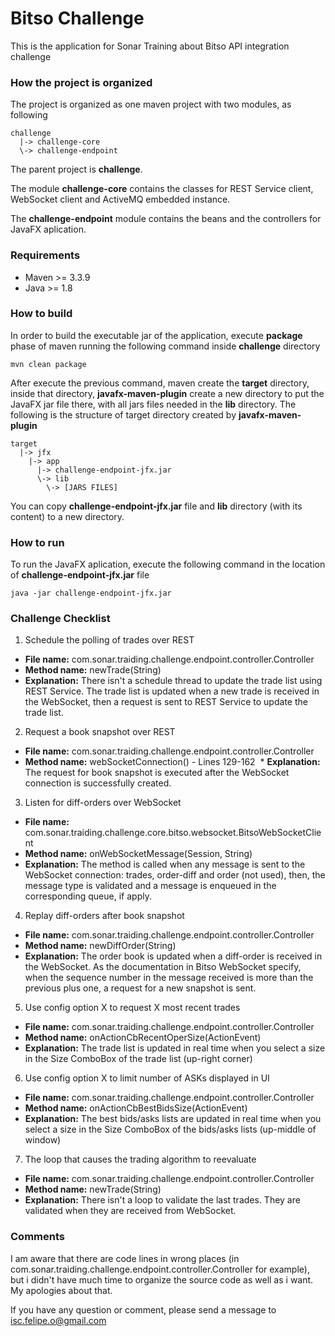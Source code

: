 # Bitso Challenge
This is the application for Sonar Training about Bitso API integration challenge

### How the project is organized
The project is organized as one maven project with two modules, as following
``` [sh]
challenge
  |-> challenge-core
  \-> challenge-endpoint
```
The parent project is **challenge**.

The module **challenge-core** contains the classes for REST Service client, WebSocket client and ActiveMQ embedded instance.

The **challenge-endpoint** module contains the beans and the controllers for JavaFX aplication.

### Requirements
- Maven >= 3.3.9
- Java >= 1.8

### How to build
In order to build the executable jar of the application, execute **package** phase of maven running the following command inside **challenge** directory

``` [sh]
mvn clean package
```

After execute the previous command, maven create the **target** directory, inside that directory, **javafx-maven-plugin** create a new directory to put the JavaFX jar file there, with all jars files needed in the **lib** directory. The following is the structure of target directory created by **javafx-maven-plugin**

```
target
  |-> jfx
    |-> app
      |-> challenge-endpoint-jfx.jar
      \-> lib
        \-> [JARS FILES]
```

You can copy **challenge-endpoint-jfx.jar** file and **lib** directory (with its content) to a new directory.

### How to run
To run the JavaFX aplication, execute the following command in the location of **challenge-endpoint-jfx.jar** file

```
java -jar challenge-endpoint-jfx.jar
```

### Challenge Checklist

1. Schedule the polling of trades over REST
  * **File name:** com.sonar.traiding.challenge.endpoint.controller.Controller
  * **Method name:** newTrade(String)
  * **Explanation:** There isn't a schedule thread to update the trade list using REST Service. The trade list is updated when a new trade is received in the WebSocket, then a request is sent to REST Service to update the trade list.

2. Request a book snapshot over REST
  * **File name:** com.sonar.traiding.challenge.endpoint.controller.Controller
  * **Method name:** webSocketConnection() - Lines 129-162
  * **Explanation:** The request for book snapshot is executed after the WebSocket connection is successfully created.

3. Listen for diff-orders over WebSocket
  * **File name:** com.sonar.traiding.challenge.core.bitso.websocket.BitsoWebSocketClient
  * **Method name:** onWebSocketMessage(Session, String)
  * **Explanation:** The method is called when any message is sent to the WebSocket connection: trades, order-diff and order (not used), then, the message type is validated and a message is enqueued in the corresponding queue, if apply.

4. Replay diff-orders after book snapshot
  * **File name:** com.sonar.traiding.challenge.endpoint.controller.Controller
  * **Method name:** newDiffOrder(String)
  * **Explanation:** The order book is updated when a diff-order is received in the WebSocket. As the documentation in Bitso WebSocket specify, when the sequence number in the message received is more than the previous plus one, a request for a new snapshot is sent.

5. Use config option X to request X most recent trades
  * **File name:** com.sonar.traiding.challenge.endpoint.controller.Controller
  * **Method name:** onActionCbRecentOperSize(ActionEvent)
  * **Explanation:** The trade list is updated in real time when you select a size in the Size ComboBox of the trade list (up-right corner)

6. Use config option X to limit number of ASKs displayed in UI
  * **File name:** com.sonar.traiding.challenge.endpoint.controller.Controller
  * **Method name:** onActionCbBestBidsSize(ActionEvent)
  * **Explanation:** The best bids/asks lists are updated in real time when you select a size in the Size ComboBox of the bids/asks lists (up-middle of window)

7. The loop that causes the trading algorithm to reevaluate
  * **File name:** com.sonar.traiding.challenge.endpoint.controller.Controller
  * **Method name:** newTrade(String)
  * **Explanation:** There isn't a loop to validate the last trades. They are validated when they are received from WebSocket.

### Comments
I am aware that there are code lines in wrong places (in com.sonar.traiding.challenge.endpoint.controller.Controller for example), but i didn't have much time to organize the source code as well as i want. My apologies about that.

If you have any question or comment, please send a message to isc.felipe.o@gmail.com
